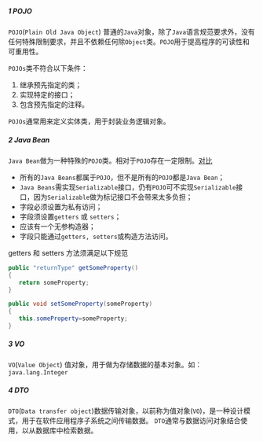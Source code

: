 ##### 1 POJO

`POJO`(`Plain Old Java Object`) 普通的`Java`对象，除了`Java`语言规范要求外，没有任何特殊限制要求，并且不依赖任何除`Object`类。`POJO`用于提高程序的可读性和可重用性。

`POJOs`类不符合以下条件：

1. 继承预先指定的类；
2. 实现特定的接口；
3. 包含预先指定的注释。

`POJOs`通常用来定义实体类，用于封装业务逻辑对象。

##### 2 Java Bean
`Java Bean`做为一种特殊的`POJO`类。相对于`POJO`存在一定限制。[对比](https://www.geeksforgeeks.org/pojo-vs-java-beans/ "对比")

- 所有的`Java Beans`都属于`POJO`，但不是所有的`POJO`都是`Java Bean`；
- `Java Beans`需实现`Serializable`接口，仍有`POJO`可不实现`Serializable`接口，因为`Serializable`做为标记接口不会带来太多负担；
- 字段必须设置为私有访问；
- 字段须设置`getters` 或 `setters`；
- 应该有一个无参构造器；
- 字段只能通过`getters, setters`或构造方法访问。

getters 和 setters 方法须满足以下规范
```java
public "returnType" getSomeProperty()
{
   return someProperty;
} 
```
```java
public void setSomeProperty(someProperty)
{
   this.someProperty=someProperty;
}
```

##### 3 VO

`VO`(`Value Object`) 值对象，用于做为存储数据的基本对象。如：`java.lang.Integer`


##### 4 DTO

`DTO`(`Data transfer object`)数据传输对象，以前称为值对象(`VO`)，是一种设计模式，用于在软件应用程序子系统之间传输数据。 `DTO`通常与数据访问对象结合使用，以从数据库中检索数据。

